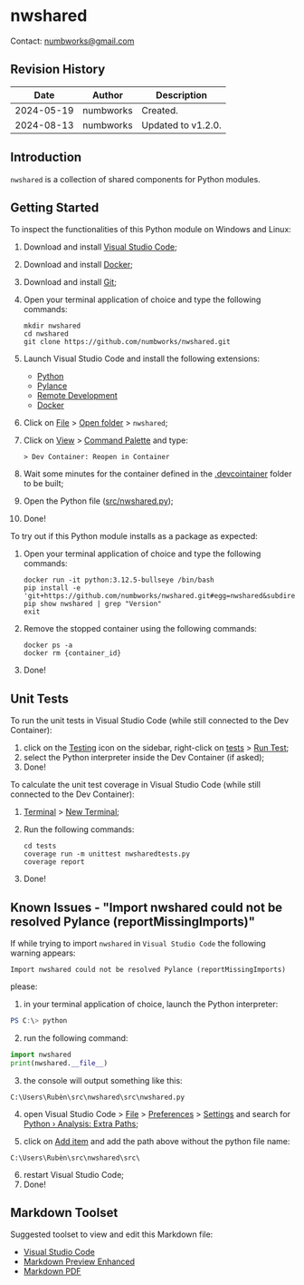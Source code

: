 # nwshared
Contact: numbworks@gmail.com

## Revision History

| Date | Author | Description |
|---|---|---|
| 2024-05-19 | numbworks | Created. |
| 2024-08-13 | numbworks | Updated to v1.2.0. |

## Introduction

`nwshared` is a collection of shared components for Python modules.

## Getting Started

To inspect the functionalities of this Python module on Windows and Linux:

1. Download and install [Visual Studio Code](https://code.visualstudio.com/Download);
2. Download and install [Docker](https://www.docker.com/products/docker-desktop/);
3. Download and install [Git](https://git-scm.com/downloads);
4. Open your terminal application of choice and type the following commands:

    ```
    mkdir nwshared
    cd nwshared
    git clone https://github.com/numbworks/nwshared.git
    ```

5. Launch Visual Studio Code and install the following extensions:

    - [Python](https://marketplace.visualstudio.com/items?itemName=ms-python.python)
    - [Pylance](https://marketplace.visualstudio.com/items?itemName=ms-python.vscode-pylance)
    - [Remote Development](https://marketplace.visualstudio.com/items?itemName=ms-vscode-remote.vscode-remote-extensionpack)
    - [Docker](https://marketplace.visualstudio.com/items?itemName=ms-azuretools.vscode-docker)

6. Click on <ins>File</ins> > <ins>Open folder</ins> > `nwshared`;
7. Click on <ins>View</ins> > <ins>Command Palette</ins> and type:

    ```
    > Dev Container: Reopen in Container
    ```

8. Wait some minutes for the container defined in the <ins>.devcointainer</ins> folder to be built;
10. Open the Python file (<ins>src/nwshared.py</ins>);
11. Done!

To try out if this Python module installs as a package as expected:

1. Open your terminal application of choice and type the following commands:

    ```
    docker run -it python:3.12.5-bullseye /bin/bash
    pip install -e 'git+https://github.com/numbworks/nwshared.git#egg=nwshared&subdirectory=src'
    pip show nwshared | grep "Version"
    exit
    ```

2. Remove the stopped container using the following commands:

    ```
    docker ps -a
    docker rm {container_id}
    ```

3. Done!


## Unit Tests

To run the unit tests in Visual Studio Code (while still connected to the Dev Container):

1.  click on the <ins>Testing</ins> icon on the sidebar, right-click on <ins>tests</ins> > <ins>Run Test</ins>;
2. select the Python interpreter inside the Dev Container (if asked);
3. Done! 

To calculate the unit test coverage in Visual Studio Code (while still connected to the Dev Container):

1. <ins>Terminal</ins> > <ins>New Terminal</ins>;
2. Run the following commands:

    ```
    cd tests
    coverage run -m unittest nwsharedtests.py
    coverage report
    ```

3. Done!

## Known Issues - "Import nwshared could not be resolved Pylance (reportMissingImports)"

If while trying to import `nwshared` in `Visual Studio Code` the following warning appears:

```
Import nwshared could not be resolved Pylance (reportMissingImports)
```

please:

1. in your terminal application of choice, launch the Python interpreter:

```powershell
PS C:\> python
```

2. run the following command:

```python
import nwshared
print(nwshared.__file__)
```

3. the console will output something like this:

```
C:\Users\Rubèn\src\nwshared\src\nwshared.py
```

4. open Visual Studio Code > <ins>File</ins> > <ins>Preferences</ins> > <ins>Settings</ins> and search for <ins>Python › Analysis: Extra Paths</ins>;

5. click on <ins>Add item</ins> and add the path above without the python file name: 

```
C:\Users\Rubèn\src\nwshared\src\
```

6. restart Visual Studio Code;
7. Done!

## Markdown Toolset

Suggested toolset to view and edit this Markdown file:

- [Visual Studio Code](https://code.visualstudio.com/)
- [Markdown Preview Enhanced](https://marketplace.visualstudio.com/items?itemName=shd101wyy.markdown-preview-enhanced)
- [Markdown PDF](https://marketplace.visualstudio.com/items?itemName=yzane.markdown-pdf)
